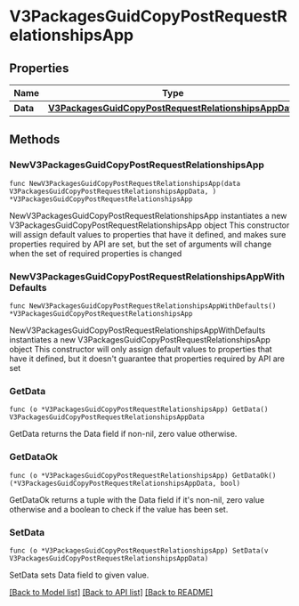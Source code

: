 # V3PackagesGuidCopyPostRequestRelationshipsApp

## Properties

Name | Type | Description | Notes
------------ | ------------- | ------------- | -------------
**Data** | [**V3PackagesGuidCopyPostRequestRelationshipsAppData**](V3PackagesGuidCopyPostRequestRelationshipsAppData.md) |  | 

## Methods

### NewV3PackagesGuidCopyPostRequestRelationshipsApp

`func NewV3PackagesGuidCopyPostRequestRelationshipsApp(data V3PackagesGuidCopyPostRequestRelationshipsAppData, ) *V3PackagesGuidCopyPostRequestRelationshipsApp`

NewV3PackagesGuidCopyPostRequestRelationshipsApp instantiates a new V3PackagesGuidCopyPostRequestRelationshipsApp object
This constructor will assign default values to properties that have it defined,
and makes sure properties required by API are set, but the set of arguments
will change when the set of required properties is changed

### NewV3PackagesGuidCopyPostRequestRelationshipsAppWithDefaults

`func NewV3PackagesGuidCopyPostRequestRelationshipsAppWithDefaults() *V3PackagesGuidCopyPostRequestRelationshipsApp`

NewV3PackagesGuidCopyPostRequestRelationshipsAppWithDefaults instantiates a new V3PackagesGuidCopyPostRequestRelationshipsApp object
This constructor will only assign default values to properties that have it defined,
but it doesn't guarantee that properties required by API are set

### GetData

`func (o *V3PackagesGuidCopyPostRequestRelationshipsApp) GetData() V3PackagesGuidCopyPostRequestRelationshipsAppData`

GetData returns the Data field if non-nil, zero value otherwise.

### GetDataOk

`func (o *V3PackagesGuidCopyPostRequestRelationshipsApp) GetDataOk() (*V3PackagesGuidCopyPostRequestRelationshipsAppData, bool)`

GetDataOk returns a tuple with the Data field if it's non-nil, zero value otherwise
and a boolean to check if the value has been set.

### SetData

`func (o *V3PackagesGuidCopyPostRequestRelationshipsApp) SetData(v V3PackagesGuidCopyPostRequestRelationshipsAppData)`

SetData sets Data field to given value.



[[Back to Model list]](../README.md#documentation-for-models) [[Back to API list]](../README.md#documentation-for-api-endpoints) [[Back to README]](../README.md)


